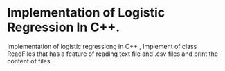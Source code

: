 # Implementation  of Logistic Regression In C++.
Implementation of logistic regressiong in C++ , Implement of class ReadFiles that has a feature of reading text file and .csv files and print the content of files.
